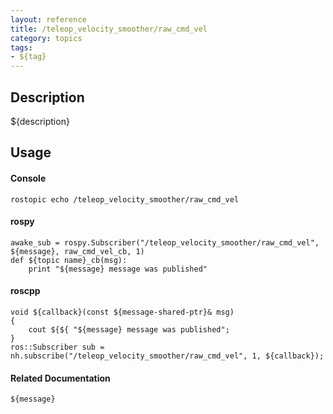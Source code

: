 ```yaml
---
layout: reference
title: /teleop_velocity_smoother/raw_cmd_vel
category: topics
tags: 
- ${tag}
---
```


## Description
${description}

## Usage
#### Console
```
rostopic echo /teleop_velocity_smoother/raw_cmd_vel
```

#### rospy
```
awake_sub = rospy.Subscriber("/teleop_velocity_smoother/raw_cmd_vel", ${message}, raw_cmd_vel_cb, 1)
def ${topic name}_cb(msg):
    print "${message} message was published"
```

#### roscpp
```
void ${callback}(const ${message-shared-ptr}& msg)
{
    cout ${${ "${message} message was published";
}
ros::Subscriber sub = nh.subscribe("/teleop_velocity_smoother/raw_cmd_vel", 1, ${callback});
```

#### Related Documentation
``${message}``